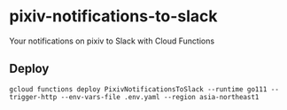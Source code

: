pixiv-notifications-to-slack
==============================

Your notifications on pixiv to Slack with Cloud Functions

## Deploy

```
gcloud functions deploy PixivNotificationsToSlack --runtime go111 --trigger-http --env-vars-file .env.yaml --region asia-northeast1
```


